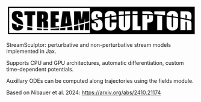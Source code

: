 ![streamsculptor](docs/streamsculptor_png.png) 

StreamSculptor: perturbative and non-perturbative stream models implemented in Jax.

Supports CPU and GPU architectures, automatic differentiation, custom time-dependent potentials.

Auxillary ODEs can be computed along trajectories using the fields module.



Based on Nibauer et al. 2024: https://arxiv.org/abs/2410.21174
